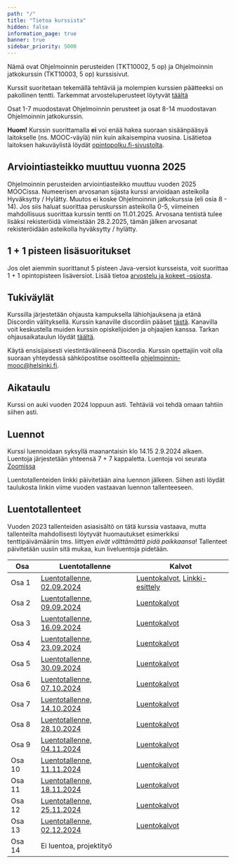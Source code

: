 ```yaml
---
path: "/"
title: "Tietoa kurssista"
hidden: false
information_page: true
banner: true
sidebar_priority: 5000
---
```


Nämä ovat Ohjelmoinnin perusteiden (TKT10002, 5 op) ja Ohjelmoinnin jatkokurssin (TKT10003, 5 op) kurssisivut.

Kurssit suoritetaan tekemällä tehtäviä ja molempien kurssien päätteeksi on pakollinen tentti.
Tarkemmat arvosteluperusteet löytyvät [täältä](/arvostelu-ja-kokeet)

Osat 1-7 muodostavat Ohjelmoinnin perusteet ja osat 8-14 muodostavan Ohjelmoinnin jatkokurssin.

**Huom!** Kurssin suorittamalla **ei** voi enää hakea suoraan sisäänpääsyä laitokselle (ns. MOOC-väylä) niin kuin aikaisempina vuosina. Lisätietoa laitoksen hakuväylistä löydät [opintopolku.fi-sivustolta](https://opintopolku.fi/app/#!/haku/tietojenk%C3%A4sittelytiede?page=1&facetFilters=teachingLangCode_ffm:FI&tab=los).


## Arviointiasteikko muuttuu vuonna 2025

Ohjelmoinnin perusteiden arviointiasteikko muuttuu vuoden 2025 MOOCissa. Numeerisen arvosanan sijasta kurssi arvioidaan asteikolla Hyväksytty / Hylätty. Muutos ei koske Ohjelmoinnin jatkokurssia (eli osia 8 - 14).
Jos siis haluat suorittaa peruskurssin asteikolla 0-5, viimeinen mahdollisuus suorittaa kurssin tentti on 11.01.2025. Arvosana tentistä tulee lisäksi rekisteröidä viimeistään 28.2.2025, tämän jälken arvosanat rekisteröidään asteikolla hyväksytty / hylätty.

## 1 + 1 pisteen lisäsuoritukset

Jos olet aiemmin suorittanut 5 pisteen Java-versiot kursseista, voit suorittaa 1 + 1 opintopisteen lisäversiot. Lisää tietoa [arvostelu ja kokeet -osiosta](/arvostelu-ja-kokeet).

## Tukiväylät

Kurssilla järjestetään ohjausta kampuksella lähiohjauksena ja etänä Discordin välityksellä.
Kurssin kanaville discordiin pääset [tästä](https://study.cs.helsinki.fi/discord/join/ohjelmoinnin_mooc).
Kanavilla voit keskustella muiden kurssin opiskelijoiden ja ohjaajien kanssa.
Tarkan ohjausaikataulun löydät [täältä](/tuki).

Käytä ensisijaisesti viestintävälineenä Discordia. Kurssin opettajiin voit olla suoraan yhteydessä sähköpostitse osoitteella ohjelmoinnin-mooc@helsinki.fi.


## Aikataulu

Kurssi on auki vuoden 2024 loppuun asti. Tehtäviä voi tehdä omaan tahtiin siihen asti.

## Luennot

Kurssi luennoidaan syksyllä maanantaisin klo 14.15 2.9.2024 alkaen. Luentoja järjestetään yhteensä 7 + 7 kappaletta.
Luentoja voi seurata [Zoomissa](https://helsinki.zoom.us/j/64014832372?pwd=3NacQkz9aHwEMitYfyV4HqIWoheppf.1)

Luentotallenteiden linkki päivitetään aina luennon jälkeen. Siihen asti löydät taulukosta linkin viime vuoden vastaavan luennon tallenteeseen.

## Luentotallenteet

Vuoden 2023 tallenteiden asiasisältö on tätä kurssia vastaava, mutta tallenteilta mahdollisesti löytyvät huomautukset esimerkiksi tenttipäivämääriin tms. liittyen _eivät välttämättä pidä paikkaansa_!
Tallenteet päivitetään uusiin sitä mukaa, kun liveluentoja pidetään.

Osa    | Luentotallenne | Kalvot
-------|----------------|-------
Osa 1  | [Luentotallenne, 02.09.2024](https://youtu.be/cmxG1fskOEg) | [Luentokalvot](https://docs.google.com/presentation/d/1b66YpK99-o3uJDZzwBxRgRIgeORQ0mwEoV0ziP48dd4/edit?usp=sharing), [Linkki-esittely](https://drive.google.com/file/d/1y2dIqVRO7Y4MaQA4d8sCdEQ1LwHPc9NQ/view?usp=sharing)
Osa 2  | [Luentotallenne, 09.09.2024](https://youtu.be/6HIHvGmoMCA) | [Luentokalvot](https://docs.google.com/presentation/d/1HGZti8rEAfrwavAV0l0GxOxeBqSY52DhCls50xpYSDo/edit?usp=sharing)
Osa 3  | [Luentotallenne, 16.09.2024](https://youtu.be/ti6YZ9ku2tA) | [Luentokalvot](https://docs.google.com/presentation/d/16dvar9xgSgQgrgrBm0albWf9mLoGq-bAbMDD-YIWIMk/edit?usp=sharing)
Osa 4  | [Luentotallenne, 23.09.2024](https://youtu.be/haDJhhFrFG4) | [Luentokalvot](https://docs.google.com/presentation/d/1CRU9k0VpfHJugW_7qNlglIsbK0NeLeEpypTLuO0doPQ/edit?usp=sharing)
Osa 5  | [Luentotallenne, 30.09.2024](https://youtu.be/VN2zpbAi2QU) | [Luentokalvot](https://docs.google.com/presentation/d/1UBQ8L6wlWfGbLQDxBV5-d5HtV2fmiK5RFRXfQMQ6QGk/edit?usp=sharing)
Osa 6  | [Luentotallenne, 07.10.2024](https://youtu.be/Hx6ScppSUKc) | [Luentokalvot](https://docs.google.com/presentation/d/1dNa90E5_AE7OxPHM09_JPEyQyl2hSO0h7yc2uaZWQ98/edit?usp=sharing)
Osa 7  | [Luentotallenne, 14.10.2024](https://youtu.be/AL3YhX148Dc) | [Luentokalvot](https://docs.google.com/presentation/d/1seHBXgqyh4cCnf0VL2BacLZwiuMI5v9E6N6xUtbboU8/edit?usp=sharing)
Osa 8  | [Luentotallenne, 28.10.2024](https://youtu.be/ecsTwMvBjic) | [Luentokalvot](https://docs.google.com/presentation/d/12EsFxA2CCWCLIKdp8q6gAgAnK2-EFFrZhXgmgJeEGy8/edit?usp=sharing)
Osa 9  | [Luentotallenne, 04.11.2024](https://youtu.be/YZJhoICsT54) | [Luentokalvot](https://docs.google.com/presentation/d/1jMFlhqZcu1teq_QfplofZL2VggJKWH9jNpx9FOdnbqw/edit?usp=sharing)
Osa 10 | [Luentotallenne, 11.11.2024](https://youtu.be/qLyKEl5EQ6A) | [Luentokalvot](https://docs.google.com/presentation/d/16cFdoP81vMK8rUDqVRYJay5sLYdu2IkbYxJxWLhKcMQ/edit?usp=sharing)
Osa 11 | [Luentotallenne, 18.11.2024](https://youtu.be/MuDsx8j60ds) | [Luentokalvot](https://docs.google.com/presentation/d/1JegqXQcFB7PmzBekGz4DB7Fbpp4iGpL5DGLRwfQk-6k/edit?usp=sharing)
Osa 12 | [Luentotallenne, 25.11.2024](https://youtu.be/cXzihKbfTV0) | [Luentokalvot](https://docs.google.com/presentation/d/1_tBLuXbc9QMVYnO6i4ZAYA3rVWNWKCcMJPqj8RXGdDs/edit?usp=sharing)
Osa 13 | [Luentotallenne, 02.12.2024](https://youtu.be/GWzDfh9lB1A) | [Luentokalvot](https://docs.google.com/presentation/d/15fGrwnfK5tlaKI1OFvU_sDOB8FIt5PYpPlPocCJWfOc/edit?usp=sharing)
Osa 14 | Ei luentoa, projektityö
